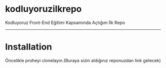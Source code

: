 # kodluyoruzilkrepo
Kodluyoruz Front-End Eğitimi Kapsamında Açtığım İlk Repo

-------
# Installation
Öncelikle proheyi clonelayın.(Buraya sizin aldığınız reponuzdan link gelecek)

